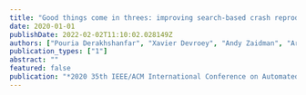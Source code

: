 ```yaml
---
title: "Good things come in threes: improving search-based crash reproduction with helper objectives"
date: 2020-01-01
publishDate: 2022-02-02T11:10:02.028149Z
authors: ["Pouria Derakhshanfar", "Xavier Devroey", "Andy Zaidman", "Arie Van Deursen", "Annibale Panichella"]
publication_types: ["1"]
abstract: ""
featured: false
publication: "*2020 35th IEEE/ACM International Conference on Automated Software Engineering (ASE)*"
---
```


